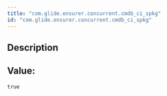 ```yaml
---
title: "com.glide.ensurer.concurrent.cmdb_ci_spkg"
id: "com.glide.ensurer.concurrent.cmdb_ci_spkg"
---
```

## Description



## Value: 
```
true
```